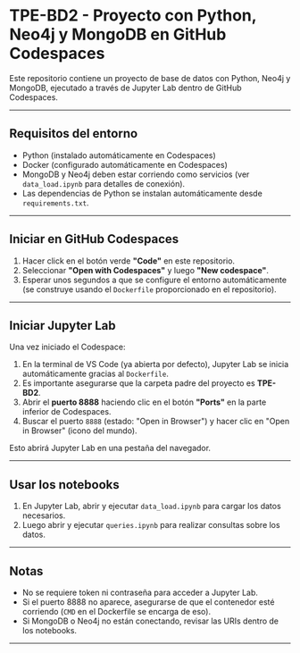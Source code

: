 # TPE-BD2 - Proyecto con Python, Neo4j y MongoDB en GitHub Codespaces

Este repositorio contiene un proyecto de base de datos con Python, Neo4j y MongoDB, ejecutado a través de Jupyter Lab dentro de GitHub Codespaces.

---

## Requisitos del entorno

- Python (instalado automáticamente en Codespaces)
- Docker (configurado automáticamente en Codespaces)
- MongoDB y Neo4j deben estar corriendo como servicios (ver `data_load.ipynb` para detalles de conexión).
- Las dependencias de Python se instalan automáticamente desde `requirements.txt`.
---

## Iniciar en GitHub Codespaces

1. Hacer click en el botón verde **"Code"** en este repositorio.
2. Seleccionar **"Open with Codespaces"** y luego **"New codespace"**.
3. Esperar unos segundos a que se configure el entorno automáticamente (se construye usando el `Dockerfile` proporcionado en el repositorio).

---

## Iniciar Jupyter Lab

Una vez iniciado el Codespace:

1. En la terminal de VS Code (ya abierta por defecto), Jupyter Lab se inicia automáticamente gracias al `Dockerfile`.
2. Es importante asegurarse que la carpeta padre del proyecto es **TPE-BD2**.
3. Abrir el **puerto 8888** haciendo clic en el botón **"Ports"** en la parte inferior de Codespaces.
4. Buscar el puerto `8888` (estado: "Open in Browser") y hacer clic en "Open in Browser" (icono del mundo).

Esto abrirá Jupyter Lab en una pestaña del navegador.

---

## Usar los notebooks

1. En Jupyter Lab, abrir y ejecutar `data_load.ipynb` para cargar los datos necesarios.
2. Luego abrir y ejecutar `queries.ipynb` para realizar consultas sobre los datos.

---

## Notas

- No se requiere token ni contraseña para acceder a Jupyter Lab.
- Si el puerto 8888 no aparece, asegurarse de que el contenedor esté corriendo (`CMD` en el Dockerfile se encarga de eso).
- Si MongoDB o Neo4j no están conectando, revisar las URIs dentro de los notebooks.

---

